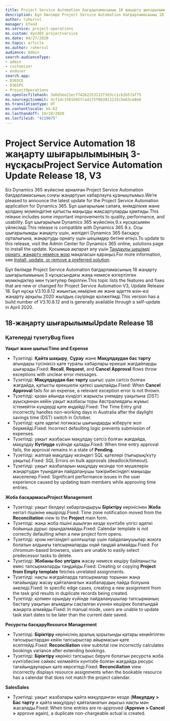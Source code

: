 ```yaml
---
title: Project Service Automation бағдарламасының 18 жаңарту шығарылымының 3 нұсқасындағы жаңалықтар немесе өзгерістер
description: Бұл бөлімде Project Service Automation бағдарламасының 18 жаңарту шығарылымының 3 нұсқасындағы қолжетімді мүмкіндіктер мен түзетулер берілген.
author: ruhercul
manager: kfend
ms.service: project-operations
ms.custom: dyn365-projectservice
ms.date: 04/27/2020
ms.topic: article
ms.author: ruhercul
audience: Admin
search.audienceType:
- admin
- customizer
- enduser
search.app:
- D365CE
- D365PS
- ProjectOperations
ms.openlocfilehash: 3a6d3ee21ecf742b2253132f3d3cc1cb2b57af75
ms.sourcegitcommit: 4cf1dc1561b92fca4175f0b3813133c5e63ce8e6
ms.translationtype: HT
ms.contentlocale: kk-KZ
ms.lasthandoff: 10/28/2020
ms.locfileid: "4119875"
---
```

# <a name="project-service-automation-update-release-18-v3"></a><span data-ttu-id="f75d2-103">Project Service Automation 18 жаңарту шығарылымының 3-нұсқасы</span><span class="sxs-lookup"><span data-stu-id="f75d2-103">Project Service Automation Update Release 18, V3</span></span>

<span data-ttu-id="f75d2-104">Біз Dynamics 365 жүйесіне арналған Project Service Automation бағдарламасының соңғы жаңартуын хабарлауға қуаныштымыз.</span><span class="sxs-lookup"><span data-stu-id="f75d2-104">We’re pleased to announce the latest update for the Project Service Automation application for Dynamics 365.</span></span> <span data-ttu-id="f75d2-105">Бұл шығарылым сапаға, өнімділікке және қолдану мүмкіндігіне қатысты маңызды жақсартуларды қамтиды.</span><span class="sxs-lookup"><span data-stu-id="f75d2-105">This release includes some important improvements to quality, performance, and usability.</span></span> <span data-ttu-id="f75d2-106">Бұл шығарылым Dynamics 365 жүйесінің 9.x нұсқасымен үйлесімді.</span><span class="sxs-lookup"><span data-stu-id="f75d2-106">This release is compatible with Dynamics 365 9.x.</span></span> <span data-ttu-id="f75d2-107">Осы шығарылымды жаңарту үшін, желідегі Dynamics 365 басқару орталығына, жаңартуды орнату үшін шешімдер бетіне өтіңіз.</span><span class="sxs-lookup"><span data-stu-id="f75d2-107">To update to this release, visit the Admin Center for Dynamics 365 online, solutions page to install the update.</span></span> <span data-ttu-id="f75d2-108">Қосымша ақпарат алу үшін [Таңдаулы шешімді орнату, жаңарту немесе жою](https://docs.microsoft.com/power-platform/admin/install-remove-preferred-solution) мақаласын қараңыз.</span><span class="sxs-lookup"><span data-stu-id="f75d2-108">For more information, see [Install, update, or remove a preferred solution](https://docs.microsoft.com/power-platform/admin/install-remove-preferred-solution).</span></span>

<span data-ttu-id="f75d2-109">Бұл бөлімде Project Service Automation бағдарламасының 18 жаңарту шығарылымының 3 нұсқасындағы жаңа немесе өзгертілген мүмкіндіктер мен түзетулер берілген.</span><span class="sxs-lookup"><span data-stu-id="f75d2-109">This topic lists the features and fixes that are new or changed for Project Service Automation V3, Update Release 18.</span></span> <span data-ttu-id="f75d2-110">Бұл нұсқа V3.10.8.12 жиынтық нөміріне ие және әдетте өзін-өзі жаңарту арқылы 2020 жылдың сәуірінде қолжетімді.</span><span class="sxs-lookup"><span data-stu-id="f75d2-110">This version has a build number of V3.10.8.12 and is generally available through a self-update in April 2020.</span></span>

## <a name="update-release-18"></a><span data-ttu-id="f75d2-111">18-жаңарту шығарылымы</span><span class="sxs-lookup"><span data-stu-id="f75d2-111">Update Release 18</span></span>

### <a name="bug-fixes"></a><span data-ttu-id="f75d2-112">Қателерді түзету</span><span class="sxs-lookup"><span data-stu-id="f75d2-112">Bug fixes</span></span>

<span data-ttu-id="f75d2-113">**Уақыт және шығыс**</span><span class="sxs-lookup"><span data-stu-id="f75d2-113">**Time and Expense**</span></span>

- <span data-ttu-id="f75d2-114">Түзетілді: **Қайта шақыру**, **Сұрау** және **Мақұлдаудан бас тарту** ағындары түсініксіз қате туралы хабарлары ерекше жағдайларды шығарады.</span><span class="sxs-lookup"><span data-stu-id="f75d2-114">Fixed: **Recall**, **Request**, and **Cancel Approval** flows throw exceptions with unclear error messages.</span></span>
- <span data-ttu-id="f75d2-115">Түзетілді: **Мақұлдаудан бас тарту** шығыс үшін сәтсіз болған жағдайда, қатысты ерекшелік қатесі шықпайды.</span><span class="sxs-lookup"><span data-stu-id="f75d2-115">Fixed: When **Cancel Approval** fails for an expense, a relevant exception error is not thrown.</span></span>
- <span data-ttu-id="f75d2-116">Түзетілді: қазан айында күндізгі жарықты үнемдеу уақытына (DST) ауысқаннан кейін уақыт жазбасы торы Австралиядағы жұмыс істемейтін күндерді қате өңдейді.</span><span class="sxs-lookup"><span data-stu-id="f75d2-116">Fixed: The Time Entry grid incorrectly handles non-working days in Australia after the daylight savings time (DST) switch in October.</span></span>
- <span data-ttu-id="f75d2-117">Түзетілді: қате әдепкі логикасы шығындарды жіберуге жол бермейді.</span><span class="sxs-lookup"><span data-stu-id="f75d2-117">Fixed: Incorrect defaulting logic prevents submission of expenses.</span></span>
- <span data-ttu-id="f75d2-118">Түзетілді: уақыт жазбасын мақұлдау сәтсіз болған жағдайда, мақұлдау **Күтілуде** күйінде қалады.</span><span class="sxs-lookup"><span data-stu-id="f75d2-118">Fixed: When time entry approval fails, the approval remains in a state of **Pending**.</span></span>
- <span data-ttu-id="f75d2-119">Түзетілді: жаппай мақұлдау кезіндегі SQL қателері (тығырық/күту уақыты).</span><span class="sxs-lookup"><span data-stu-id="f75d2-119">Fixed: SQL Errors on bulk approvals (deadlock/timeout).</span></span>
- <span data-ttu-id="f75d2-120">Түзетілді: уақыт жазбаларын мақұлдау кезінде топ мүшелерін жаңартудан туындаған пайдаланушы тәжірибесіндегі маңызды мәселелер.</span><span class="sxs-lookup"><span data-stu-id="f75d2-120">Fixed: Significant performance issues in the user experience caused by updating team members while approving time entries.</span></span>

<span data-ttu-id="f75d2-121">**Жоба басқармасы**</span><span class="sxs-lookup"><span data-stu-id="f75d2-121">**Project Management**</span></span>

- <span data-ttu-id="f75d2-122">Түзетілді: уақыт белдеуі хабарландыруы **Біріктіру** көрінісінен **Жоба** негізгі пішініне көшірілді.</span><span class="sxs-lookup"><span data-stu-id="f75d2-122">Fixed: Time zone notification moved from the **Reconciliation** view to the **Project** main form.</span></span>
- <span data-ttu-id="f75d2-123">Түзетілді: жаңа жоба пішіні ашылған кезде күнтізбе үлгісі әдепкі бойынша дұрыс орындалмайды.</span><span class="sxs-lookup"><span data-stu-id="f75d2-123">Fixed: Calendar template is not correctly defaulting when a new project form opens.</span></span>
- <span data-ttu-id="f75d2-124">Түзетілді: хром негізіндегі шолғыштар үшін пайдаланушылар жоюға болатын алдыңғы тапсырмаларды оңай таңдай алмайды.</span><span class="sxs-lookup"><span data-stu-id="f75d2-124">Fixed: For chromium-based browsers, users are unable to easily select predecessor tasks to delete.</span></span>
- <span data-ttu-id="f75d2-125">Түзетілді: **Жобаны бос үлгіден** жасау немесе көшіру байланысты емес тапсырмаларды таңдайды.</span><span class="sxs-lookup"><span data-stu-id="f75d2-125">Fixed: Creating or copying **Project from Empty template** fetches unrelated assignments.</span></span>
- <span data-ttu-id="f75d2-126">Түзетілді: нақты жағдайларда тапсырмалар торынан жаңа тағайындау жасау қайталанатын жазбалардың пайда болуына әкеледі.</span><span class="sxs-lookup"><span data-stu-id="f75d2-126">Fixed: In specific edge cases, creating a new assignment from the task grid results in duplicate records being created.</span></span>
- <span data-ttu-id="f75d2-127">Түзетілді: қолмен орындау күйінде пайдаланушылар тапсырманың басталу уақытын ағымдағы сақталған күннен кешірек болатындай жаңарта алмайды.</span><span class="sxs-lookup"><span data-stu-id="f75d2-127">Fixed: In manual mode, users are unable to update task start dates to be later than the current date saved.</span></span>

<span data-ttu-id="f75d2-128">**Ресурсты басқару**</span><span class="sxs-lookup"><span data-stu-id="f75d2-128">**Resource Management**</span></span>

- <span data-ttu-id="f75d2-129">Түзетілді: **Біріктіру** көрінісінің аралық қорытынды қатары кеңейтілген тапсырыстардан кейін тапсырыстар айырмасын қате есептейді.</span><span class="sxs-lookup"><span data-stu-id="f75d2-129">Fixed: **Reconciliation** view subtotal row incorrectly calculates bookings variance after extending bookings.</span></span>
- <span data-ttu-id="f75d2-130">Түзетілді: **Біріктіру** көрінісі тапсырыс беруге болатын ресурста жоба күнтізбесіне сәйкес келмейтін күнтізбе болған жағдайда ресурс тағайындауларын қате көрсетеді.</span><span class="sxs-lookup"><span data-stu-id="f75d2-130">Fixed: **Reconciliation** view incorrectly displays resource assignments when the bookable resource has a calendar that does not match the project calendar.</span></span>

<span data-ttu-id="f75d2-131">**Sales**</span><span class="sxs-lookup"><span data-stu-id="f75d2-131">**Sales**</span></span>

- <span data-ttu-id="f75d2-132">Түзетілді: уақыт жазбалары қайта мақұлданған кезде (**Мақұлдау > Бас тарту >** қайта мақұлдау) қайталанатын ақысыз нақты мән жасалады.</span><span class="sxs-lookup"><span data-stu-id="f75d2-132">Fixed: When time entries are re-approved (**Approve > Cancel >** approve again), a duplicate non-chargeable actual is created.</span></span>
